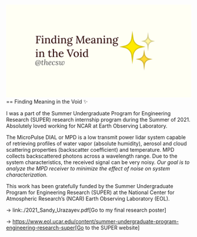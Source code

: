 ![preview](./preview.png)
== Finding Meaning in the Void ✨

I was a part of the Summer Undergraduate Program for Engineering
Research (SUPER) research internship program during the Summer of 2021.
Absolutely loved working for NCAR at Earth Observing Laboratory.

The MicroPulse DIAL or MPD is a low transmit power lidar system capable
of retrieving profiles of water vapor (absolute humidity), aerosol and
cloud scattering properties (backscatter coefficient) and temperature.
MPD collects backscattered photons across a wavelength range. Due to the
system characteristics, the received signal can be very noisy. *Our goal
is to analyze* *the MPD receiver to minimize the effect of noise on
system characterization.*

This work has been gratefully funded by the Summer Undergraduate Program
for Engineering Research (SUPER) at the National Center for Atmospheric
Research’s (NCAR) Earth Observing Laboratory (EOL).

-> link:./2021_Sandy_Urazayev.pdf[Go to my final research poster]

->
https://www.eol.ucar.edu/content/summer-undergraduate-program-engineering-research-super[Go
to the SUPER website]
